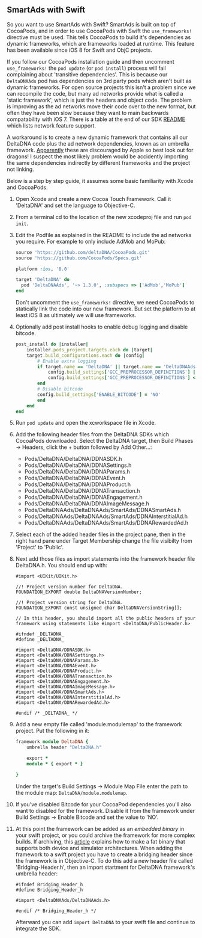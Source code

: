 ## SmartAds with Swift
So you want to use SmartAds with Swift?  SmartAds is built on top of CocoaPods, and in order to use CocoaPods with Swift the `use_frameworks!` directive must be used.  This tells CocoaPods to build it's dependencies as dynamic frameworks, which are frameworks loaded at runtime.  This feature has been available since iOS 8 for Swift and ObjC projects.

If you follow our CocoaPods installation guide and then uncomment `use_frameworks!` the `pod update` (or `pod install`) process will fail complaining about 'transitive dependencies'.  This is because our `DeltaDNAAds` pod has dependencies on 3rd party pods which aren't built as dynamic frameworks.  For open source projects this isn't a problem since we can recompile the code, but many ad networks provide what is called a 'static framework', which is just the headers and object code.  The problem is improving as the ad networks move their code over to the new format, but often they have been slow because they want to main backwards compatability with iOS 7.  There is a table at the end of our SDK [README](https://github.com/deltaDNA/ios-smartads-sdk/blob/master/README.md#ios-10) which lists network feature support.

A workaround is to create a new dynamic framework that contains all our DeltaDNA code plus the ad network dependencies, known as an umbrella framework.  [Apparently](http://stackoverflow.com/questions/34681435/how-to-add-a-framework-inside-another-framework-umbrella-framework) these are discouraged by Apple so best look out for dragons!  I suspect the most likely problem would be accidently importing the same dependencies indirectly by different frameworks and the project not linking.

Below is a step by step guide, it assumes some basic familiarity with Xcode and CocoaPods.

1.  Open Xcode and create a new Cocoa Touch Framework.  Call it 'DeltaDNA' and set the language to Objective-C.

2.  From a terminal cd to the location of the new xcodeproj file and run `pod init`.

3.  Edit the Podfile as explained in the README to include the ad networks you require.  For example to only include AdMob and MoPub:

    ```ruby
    source 'https://github.com/deltaDNA/CocoaPods.git'
    source 'https://github.com/CocoaPods/Specs.git'

    platform :ios, '8.0'

    target 'DeltaDNA' do
      pod 'DeltaDNAAds', '~> 1.3.0', :subspecs => ['AdMob','MoPub']
    end
    ```

    Don't uncomment the `use_frameworks!` directive, we need CocoaPods to statically link the code into our new framework.  But set the platform to at least iOS 8 as ultimately we will use frameworks.

4.  Optionally add post install hooks to enable debug logging and disable bitcode.

    ```ruby
    post_install do |installer|
        installer.pods_project.targets.each do |target|
    	target.build_configurations.each do |config|
    	    # Enable extra logging
    	    if target.name == 'DeltaDNA' || target.name == 'DeltaDNAAds'
                config.build_settings['GCC_PREPROCESSOR_DEFINITIONS'] ||= ['$(inherited)']
                config.build_settings['GCC_PREPROCESSOR_DEFINITIONS'] << 'DDNA_DEBUG=1'
            end
            # Disable bitcode
    	    config.build_settings['ENABLE_BITCODE'] = 'NO'
            end
        end
    end
    ```

5.  Run `pod update` and open the xcworkspace file in Xcode.

6.  Add the following header files from the DeltaDNA SDKs which CocoaPods downloaded.  Select the DeltaDNA target, then Build Phases -> Headers, click the + button followed by Add Other...:
    *   Pods/DeltaDNA/DeltaDNA/DDNASDK.h
    *   Pods/DeltaDNA/DeltaDNA/DDNASettings.h
    *   Pods/DeltaDNA/DeltaDNA/DDNAParams.h
    *   Pods/DeltaDNA/DeltaDNA/DDNAEvent.h
    *   Pods/DeltaDNA/DeltaDNA/DDNAProduct.h
    *   Pods/DeltaDNA/DeltaDNA/DDNATransaction.h
    *   Pods/DeltaDNA/DeltaDNA/DDNAEngagement.h
    *   Pods/DeltaDNA/DeltaDNA/DDNAImageMessage.h
    *   Pods/DeltaDNAAds/DeltaDNAAds/SmartAds/DDNASmartAds.h
    *   Pods/DeltaDNAAds/DeltaDNAAds/SmartAds/DDNAInterstitialAd.h
    *   Pods/DeltaDNAAds/DeltaDNAAds/SmartAds/DDNARewardedAd.h

7.  Select each of the added header files in the project pane, then in the right hand pane under Target Membership change the file visibilty from 'Project' to 'Public'.

8.  Next add those files as import statements into the framework header file DeltaDNA.h.  You should end up with:

    ```objc
    #import <UIKit/UIKit.h>

    //! Project version number for DeltaDNA.
    FOUNDATION_EXPORT double DeltaDNAVersionNumber;

    //! Project version string for DeltaDNA.
    FOUNDATION_EXPORT const unsigned char DeltaDNAVersionString[];

    // In this header, you should import all the public headers of your framework using statements like #import <DeltaDNA/PublicHeader.h>

    #ifndef _DELTADNA_
    #define _DELTADNA_

    #import <DeltaDNA/DDNASDK.h>
    #import <DeltaDNA/DDNASettings.h>
    #import <DeltaDNA/DDNAParams.h>
    #import <DeltaDNA/DDNAEvent.h>
    #import <DeltaDNA/DDNAProduct.h>
    #import <DeltaDNA/DDNATransaction.h>
    #import <DeltaDNA/DDNAEngagement.h>
    #import <DeltaDNA/DDNAImageMessage.h>
    #import <DeltaDNA/DDNASmartAds.h>
    #import <DeltaDNA/DDNAInterstitialAd.h>
    #import <DeltaDNA/DDNARewardedAd.h>

    #endif /* _DELTADNA_ */
    ```

9.  Add a new empty file called 'module.modulemap' to the framework project.  Put the following in it:

    ```ruby
    framework module DeltaDNA {
        umbrella header "DeltaDNA.h"

        export *
        module * { export * }

    }
    ```
    Under the target's Build Settings -> Module Map File enter the path to the module map: `DeltaDNA/module.modulemap`.

10. If you've disabled Bitcode for your CocoaPod dependencies you'll also want to disabled for the framework.  Disable it from the framework under Build Settings -> Enable Bitcode and set the value to 'NO'.

11. At this point the framework can be added as an _embedded binary_ in your swift project, or you could archive the framework for more complex builds.  If archiving, this [article](https://eladnava.com/publish-a-universal-binary-ios-framework-in-swift-using-cocoapods/) explains how to make a fat binary that supports both device and simulator architectures.  When adding the framework to a swift project you have to create a bridging header since the framework is in Objective-C.  To do this add a new header file called 'Bridging-Header.h', then an import startment for DeltaDNA framework's umbrella header:

    ```objc
    #ifndef Bridging_Header_h
    #define Bridging_Header_h

    #import <DeltaDNAAds/DeltaDNAAds.h>

    #endif /* Bridging_Header_h */
    ```

    Afterward you can add `import DeltaDNA` to your swift file and continue to integrate the SDK.
